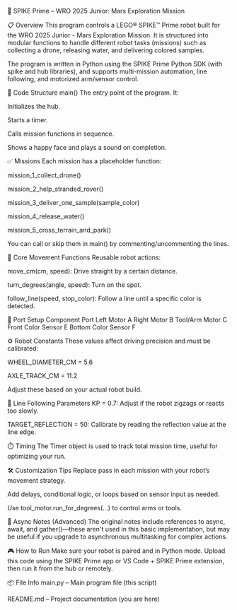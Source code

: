 🚀 SPIKE Prime – WRO 2025 Junior: Mars Exploration Mission


📋 Overview
This program controls a LEGO® SPIKE™ Prime robot built for the WRO 2025 Junior - Mars Exploration Mission. It is structured into modular functions to handle different robot tasks (missions) such as collecting a drone, releasing water, and delivering colored samples.

The program is written in Python using the SPIKE Prime Python SDK (with spike and hub libraries), and supports multi-mission automation, line following, and motorized arm/sensor control.

🧠 Code Structure
main()
The entry point of the program. It:

Initializes the hub.

Starts a timer.

Calls mission functions in sequence.

Shows a happy face and plays a sound on completion.

✅ Missions
Each mission has a placeholder function:

mission_1_collect_drone()

mission_2_help_stranded_rover()

mission_3_deliver_one_sample(sample_color)

mission_4_release_water()

mission_5_cross_terrain_and_park()

You can call or skip them in main() by commenting/uncommenting the lines.

🤖 Core Movement Functions
Reusable robot actions:

move_cm(cm, speed): Drive straight by a certain distance.

turn_degrees(angle, speed): Turn on the spot.

follow_line(speed, stop_color): Follow a line until a specific color is detected.

🔌 Port Setup
Component	Port
Left Motor	A
Right Motor	B
Tool/Arm Motor	C
Front Color Sensor	E
Bottom Color Sensor	F

⚙️ Robot Constants
These values affect driving precision and must be calibrated:

WHEEL_DIAMETER_CM = 5.6

AXLE_TRACK_CM = 11.2

Adjust these based on your actual robot build.

🧪 Line Following Parameters
KP = 0.7: Adjust if the robot zigzags or reacts too slowly.

TARGET_REFLECTION = 50: Calibrate by reading the reflection value at the line edge.

⏱️ Timing
The Timer object is used to track total mission time, useful for optimizing your run.

🛠️ Customization Tips
Replace pass in each mission with your robot’s movement strategy.

Add delays, conditional logic, or loops based on sensor input as needed.

Use tool_motor.run_for_degrees(...) to control arms or tools.

🧵 Async Notes (Advanced)
The original notes include references to async, await, and gather()—these aren't used in this basic implementation, but may be useful if you upgrade to asynchronous multitasking for complex actions.

🎮 How to Run
Make sure your robot is paired and in Python mode. Upload this code using the SPIKE Prime app or VS Code + SPIKE Prime extension, then run it from the hub or remotely.

📦 File Info
main.py – Main program file (this script)

README.md – Project documentation (you are here)
